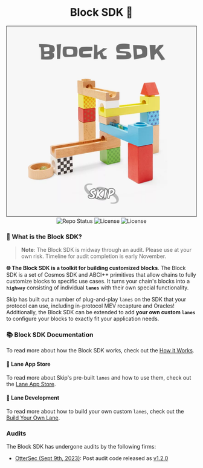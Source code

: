 <h1 align="center">Block SDK 🧱</h1>

<!-- markdownlint-disable MD013 -->
<!-- markdownlint-disable MD041 -->

<div align="center">
  <a>
    <img alt="Logo" src="img/block-sdk.png" width="600">  
  </a>
</div>

<div align="center">
  <a>
    <img alt="Repo Status" src="https://www.repostatus.org/badges/latest/active.svg" />
  </a>
  <a>
    <img alt="License" src="https://img.shields.io/github/license/skip-mev/block-sdk.svg?style=flat-square" />
  </a>
    <a>
    <img alt="License" src="https://img.shields.io/badge/godoc-reference-blue?style=flat-square&logo=go" />
  </a>
</div>

### 🤔 What is the Block SDK?

> **Note**: The Block SDK is midway through an audit. Please use at your own risk. Timeline for audit completion is early November.

**🌐 The Block SDK is a toolkit for building customized blocks**. The Block SDK is a set of Cosmos SDK and ABCI++ primitives that allow chains to fully customize blocks to specific use cases. It turns your chain's blocks into a **`highway`** consisting of individual **`lanes`** with their own special functionality.


Skip has built out a number of plug-and-play `lanes` on the SDK that your protocol can use, including in-protocol MEV recapture and Oracles! Additionally, the Block SDK can be extended to add **your own custom `lanes`** to configure your blocks to exactly fit your application needs.

### 📚 Block SDK Documentation

To read more about how the Block SDK works, check out the [How it Works](https://docs.skip.money/chains/overview).

#### 🏪 Lane App Store

To read more about Skip's pre-built `lanes` and how to use them, check out the [Lane App Store](https://docs.skip.money/chains/lanes/existing-lanes/default).

#### 🎨 Lane Development

To read more about how to build your own custom `lanes`, check out the [Build Your Own Lane](https://docs.skip.money/chains/lanes/build-your-own-lane).

### Audits 

The Block SDK has undergone audits by the following firms:

* [OtterSec (Sept 9th, 2023)](audits/ottersec_sept_29_2023.pdf): Post audit code released as [v1.2.0](https://github.com/skip-mev/block-sdk/releases/tag/v1.2.0)
